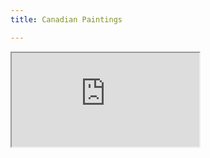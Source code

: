 ```yaml
---
title: Canadian Paintings

---
```

<iframe src="https://docs.google.com/document/d/e/2PACX-1vSPyRxlJnxIWzvET-vbVWW76Bv6rsgbxIQHrD1K5w7MKkY-sg2vzqQuPwQfi5mc0gZSew2gqwTW79EH/pub?embedded=true"></iframe>